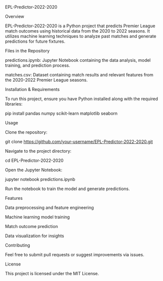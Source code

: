 EPL-Predictor-2022-2020

Overview

EPL-Predictor-2022-2020 is a Python project that predicts Premier League match outcomes using historical data from the 2020 to 2022 seasons. It utilizes machine learning techniques to analyze past matches and generate predictions for future fixtures.

Files in the Repository

predictions.ipynb: Jupyter Notebook containing the data analysis, model training, and prediction process.

matches.csv: Dataset containing match results and relevant features from the 2020-2022 Premier League seasons.

Installation & Requirements

To run this project, ensure you have Python installed along with the required libraries:

pip install pandas numpy scikit-learn matplotlib seaborn

Usage

Clone the repository:

git clone https://github.com/your-username/EPL-Predictor-2022-2020.git

Navigate to the project directory:

cd EPL-Predictor-2022-2020

Open the Jupyter Notebook:

jupyter notebook predictions.ipynb

Run the notebook to train the model and generate predictions.

Features

Data preprocessing and feature engineering

Machine learning model training

Match outcome prediction

Data visualization for insights

Contributing

Feel free to submit pull requests or suggest improvements via issues.

License

This project is licensed under the MIT License.
